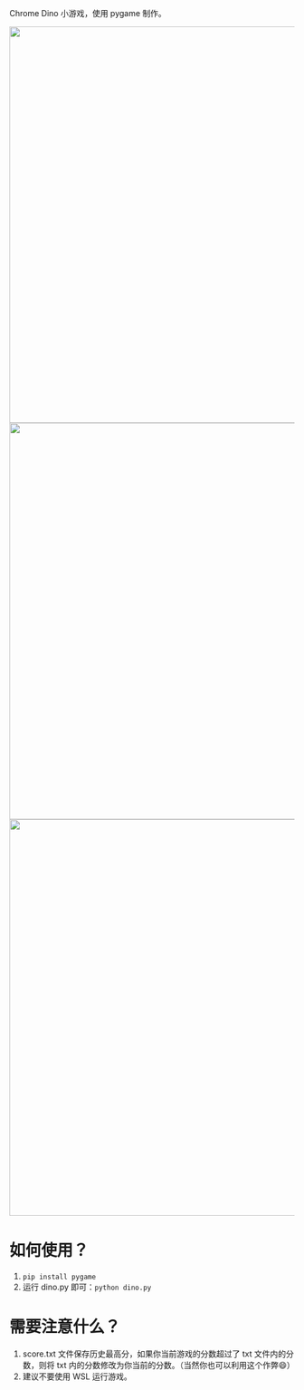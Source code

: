 Chrome Dino 小游戏，使用 pygame 制作。

<img src="https://github.com/xiaoaug/Chrome_Dino_Game_Python/assets/39291338/7f1add7f-4021-4473-a15d-3644b7087f24" width="700">
<img src="https://github.com/xiaoaug/Chrome_Dino_Game_Python/assets/39291338/28bd385a-4750-40bb-b86b-f22656af5157" width="700">
<img src="https://github.com/xiaoaug/Chrome_Dino_Game_Python/assets/39291338/d6f0f39b-44a4-45c6-bfaa-0e080f9666dc" width="700">


# 如何使用？

1. `pip install pygame`
2. 运行 dino.py 即可：`python dino.py`

# 需要注意什么？

1. score.txt 文件保存历史最高分，如果你当前游戏的分数超过了 txt 文件内的分数，则将 txt 内的分数修改为你当前的分数。（当然你也可以利用这个作弊😄）
2. 建议不要使用 WSL 运行游戏。
